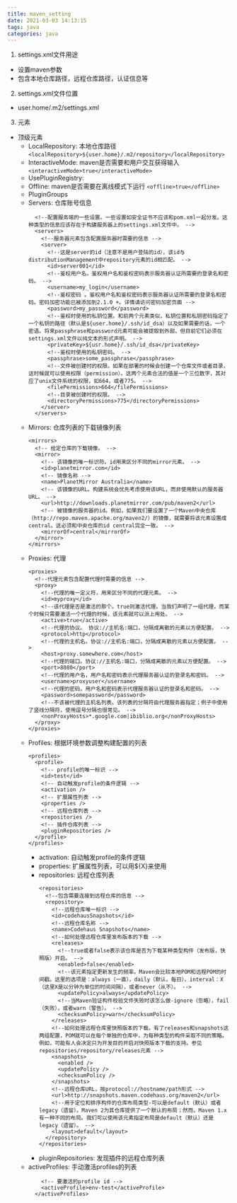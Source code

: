 ```yaml
---
title: maven_setting
date: 2021-03-03 14:13:15
tags: java
categories: java
---
```


1. settings.xml文件用途
  * 设置maven参数
  * 包含本地仓库路径，远程仓库路径，认证信息等
2. settings.xml文件位置
  * user.home/.m2/settings.xml
3. 元素
  * 顶级元素
    * LocalRepository: 本地仓库路径
      `<localRepository>${user.home}/.m2/repository</localRepository>`
    * InteractiveMode: maven是否需要和用户交互获得输入
      `<interactiveMode>true</interactiveMode>`
    * UsePluginRegistry:
    * Offline: maven是否需要在离线模式下运行
      `<offline>true</offline>`
    * PluginGroups
    * Servers: 仓库账号信息
      ```
        <!--配置服务端的一些设置。一些设置如安全证书不应该和pom.xml一起分发。这种类型的信息应该存在于构建服务器上的settings.xml文件中。 -->
        <servers>
          <!--服务器元素包含配置服务器时需要的信息 -->
          <server>
            <!--这是server的id（注意不是用户登陆的id），该id与distributionManagement中repository元素的id相匹配。 -->
            <id>server001</id>
            <!--鉴权用户名。鉴权用户名和鉴权密码表示服务器认证所需要的登录名和密码。 -->
            <username>my_login</username>
            <!--鉴权密码 。鉴权用户名和鉴权密码表示服务器认证所需要的登录名和密码。密码加密功能已被添加到2.1.0 +。详情请访问密码加密页面 -->
            <password>my_password</password>
            <!--鉴权时使用的私钥位置。和前两个元素类似，私钥位置和私钥密码指定了一个私钥的路径（默认是${user.home}/.ssh/id_dsa）以及如果需要的话，一个密语。将来passphrase和password元素可能会被提取到外部，但目前它们必须在settings.xml文件以纯文本的形式声明。 -->
            <privateKey>${usr.home}/.ssh/id_dsa</privateKey>
            <!--鉴权时使用的私钥密码。 -->
            <passphrase>some_passphrase</passphrase>
            <!--文件被创建时的权限。如果在部署的时候会创建一个仓库文件或者目录，这时候就可以使用权限（permission）。这两个元素合法的值是一个三位数字，其对应了unix文件系统的权限，如664，或者775。 -->
            <filePermissions>664</filePermissions>
            <!--目录被创建时的权限。 -->
            <directoryPermissions>775</directoryPermissions>
          </server>
        </servers>
      ```
    * Mirrors: 仓库列表的下载镜像列表
      ```
      <mirrors>
        <!-- 给定仓库的下载镜像。 -->
        <mirror>
          <!-- 该镜像的唯一标识符。id用来区分不同的mirror元素。 -->
          <id>planetmirror.com</id>
          <!-- 镜像名称 -->
          <name>PlanetMirror Australia</name>
          <!-- 该镜像的URL。构建系统会优先考虑使用该URL，而非使用默认的服务器URL。 -->
          <url>http://downloads.planetmirror.com/pub/maven2</url>
          <!-- 被镜像的服务器的id。例如，如果我们要设置了一个Maven中央仓库（http://repo.maven.apache.org/maven2/）的镜像，就需要将该元素设置成central。这必须和中央仓库的id central完全一致。 -->
          <mirrorOf>central</mirrorOf>
        </mirror>
      </mirrors>
      ```
    * Proxies: 代理
      ```
      <proxies>
        <!--代理元素包含配置代理时需要的信息 -->
        <proxy>
          <!--代理的唯一定义符，用来区分不同的代理元素。 -->
          <id>myproxy</id>
          <!--该代理是否是激活的那个。true则激活代理。当我们声明了一组代理，而某个时候只需要激活一个代理的时候，该元素就可以派上用处。 -->
          <active>true</active>
          <!--代理的协议。 协议://主机名:端口，分隔成离散的元素以方便配置。 -->
          <protocol>http</protocol>
          <!--代理的主机名。协议://主机名:端口，分隔成离散的元素以方便配置。 -->
          <host>proxy.somewhere.com</host>
          <!--代理的端口。协议://主机名:端口，分隔成离散的元素以方便配置。 -->
          <port>8080</port>
          <!--代理的用户名，用户名和密码表示代理服务器认证的登录名和密码。 -->
          <username>proxyuser</username>
          <!--代理的密码，用户名和密码表示代理服务器认证的登录名和密码。 -->
          <password>somepassword</password>
          <!--不该被代理的主机名列表。该列表的分隔符由代理服务器指定；例子中使用了竖线分隔符，使用逗号分隔也很常见。 -->
          <nonProxyHosts>*.google.com|ibiblio.org</nonProxyHosts>
        </proxy>
      </proxies>
      ```
    * Profiles: 根据环境参数调整构建配置的列表
      ```
      <profiles>
        <profile>
          <!-- profile的唯一标识 -->
          <id>test</id>
          <!-- 自动触发profile的条件逻辑 -->
          <activation />
          <!-- 扩展属性列表 -->
          <properties />
          <!-- 远程仓库列表 -->
          <repositories />
          <!-- 插件仓库列表 -->
          <pluginRepositories />
        </profile>
      </profiles>
      ```
        * activation: 自动触发profile的条件逻辑
        * properties: 扩展属性列表，可以用${X}来使用
        * repositories: 远程仓库列表
          ```
          <repositories>
            <!--包含需要连接到远程仓库的信息 -->
            <repository>
              <!--远程仓库唯一标识 -->
              <id>codehausSnapshots</id>
              <!--远程仓库名称 -->
              <name>Codehaus Snapshots</name>
              <!--如何处理远程仓库里发布版本的下载 -->
              <releases>
                <!--true或者false表示该仓库是否为下载某种类型构件（发布版，快照版）开启。 -->
                <enabled>false</enabled>
                <!--该元素指定更新发生的频率。Maven会比较本地POM和远程POM的时间戳。这里的选项是：always（一直），daily（默认，每日），interval：X（这里X是以分钟为单位的时间间隔），或者never（从不）。 -->
                <updatePolicy>always</updatePolicy>
                <!--当Maven验证构件校验文件失败时该怎么做-ignore（忽略），fail（失败），或者warn（警告）。 -->
                <checksumPolicy>warn</checksumPolicy>
              </releases>
              <!--如何处理远程仓库里快照版本的下载。有了releases和snapshots这两组配置，POM就可以在每个单独的仓库中，为每种类型的构件采取不同的策略。例如，可能有人会决定只为开发目的开启对快照版本下载的支持。参见repositories/repository/releases元素 -->
              <snapshots>
                <enabled />
                <updatePolicy />
                <checksumPolicy />
              </snapshots>
              <!--远程仓库URL，按protocol://hostname/path形式 -->
              <url>http://snapshots.maven.codehaus.org/maven2</url>
              <!--用于定位和排序构件的仓库布局类型-可以是default（默认）或者legacy（遗留）。Maven 2为其仓库提供了一个默认的布局；然而，Maven 1.x有一种不同的布局。我们可以使用该元素指定布局是default（默认）还是legacy（遗留）。 -->
              <layout>default</layout>
            </repository>
          </repositories>
          ```
        * pluginRepositories: 发现插件的远程仓库列表
    * activeProfiles: 手动激活profiles的列表
      ```<activeProfiles>
          <!-- 要激活的profile id -->
          <activeProfile>env-test</activeProfile>
        </activeProfiles>
  ```
